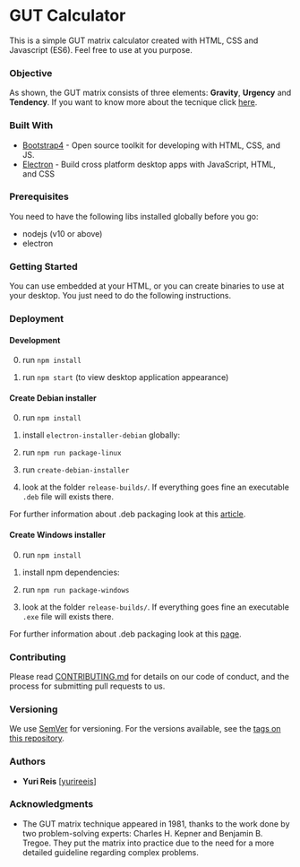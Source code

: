 # GUT Calculator

This is a simple GUT matrix calculator created with HTML, CSS and Javascript (ES6). Feel free to use at you purpose.

### Objective

As shown, the GUT matrix consists of three elements: **Gravity**, **Urgency** and **Tendency**. If you want to know more about the tecnique click [here](https://getbootstrap.com/).

### Built With

* [Bootstrap4](https://getbootstrap.com/) - Open source toolkit for developing with HTML, CSS, and JS.
* [Electron](https://electronjs.org/) - Build cross platform desktop apps with JavaScript, HTML, and CSS

### Prerequisites

You need to have the following libs installed globally before you go:

- nodejs (v10 or above)
- electron

### Getting Started

You can use embedded at your HTML, or you can create binaries to use at your desktop. You just need to do the following instructions.

### Deployment

#### Development

0) run ```npm install``` 

1) run ```npm start``` (to view desktop application appearance)

#### Create Debian installer

0) run ```npm install``` 

1) install ```electron-installer-debian``` globally:

2) run ```npm run package-linux```

3) run ```create-debian-installer```

4) look at the folder ```release-builds/```. If everything goes fine an executable ```.deb``` file will exists there.

For further information about .deb packaging look at this [article](https://www.christianengvall.se/electron-installer-debian-package/).

#### Create Windows installer

0) run ```npm install```

1) install npm dependencies:

2) run ```npm run package-windows```

4) look at the folder ```release-builds/```. If everything goes fine an executable ```.exe``` file will exists there.

For further information about .deb packaging look at this [page](https://github.com/electron/windows-installer/).

### Contributing

Please read [CONTRIBUTING.md](CONTRIBUTING.md) for details on our code of conduct, and the process for submitting pull requests to us.

### Versioning

We use [SemVer](http://semver.org/) for versioning. For the versions available, see the [tags on this repository](https://github.com/yurireeis/gut-calc/tags).

### Authors

* **Yuri Reis** [[yurireeis](https://github.com/yurireeis)]

### Acknowledgments

* The GUT matrix technique appeared in 1981, thanks to the work done by two problem-solving experts: Charles H. Kepner and Benjamin B. Tregoe. They put the matrix into practice due to the need for a more detailed guideline regarding complex problems.